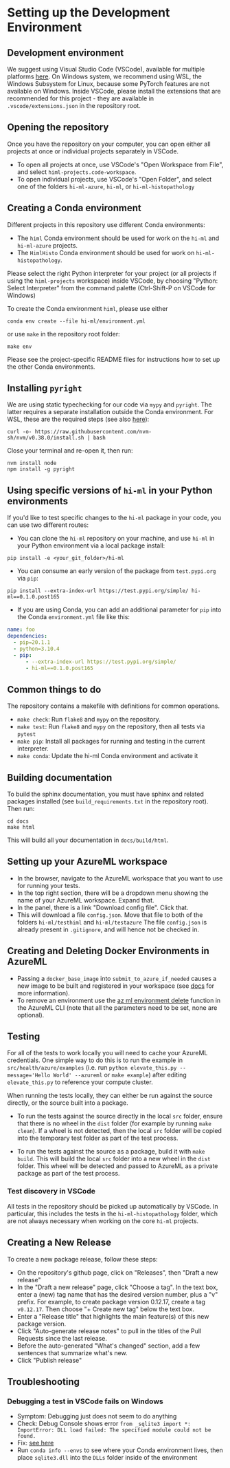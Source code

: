 # Setting up the Development Environment

## Development environment

We suggest using Visual Studio Code (VSCode), available for multiple platforms [here](https://code.visualstudio.com/).
On Windows system, we recommend using WSL, the Windows Subsystem for Linux, because some PyTorch features are not available on Windows.
Inside VSCode, please install the extensions that are recommended for this project - they are available in `.vscode/extensions.json` in the
repository root.

## Opening the repository

Once you have the repository on your computer, you can open either all projects
at once or individual projects separately in VSCode.

* To open all projects at once, use VSCode's "Open Workspace from File", and
  select `himl-projects.code-workspace`.
* To open individual projects, use VSCode's "Open Folder", and select one of the
  folders `hi-ml-azure`, `hi-ml`, or `hi-ml-histopathology`

## Creating a Conda environment

Different projects in this repository use different Conda environments:

* The `himl` Conda environment should be used for work on the `hi-ml` and `hi-ml-azure` projects.
* The `HimlHisto` Conda environment should be used for work on `hi-ml-histopathology`.

Please select the right Python interpreter for your project (or all projects if using the `himl-projects` workspace)
inside VSCode, by choosing "Python: Select Interpreter" from the command palette (Ctrl-Shift-P on VSCode for Windows)

To create the Conda environment `himl`, please use either

```shell script
conda env create --file hi-ml/environment.yml
```

or use `make` in the repository root folder:

```shell script
make env
```

Please see the project-specific README files for instructions how to set up the other Conda environments.

## Installing `pyright`

We are using static typechecking for our code via `mypy` and `pyright`. The latter requires a separate installation
outside the Conda environment. For WSL, these are the required steps (see also
[here](https://docs.microsoft.com/en-us/windows/dev-environment/javascript/nodejs-on-wsl)):

```shell
curl -o- https://raw.githubusercontent.com/nvm-sh/nvm/v0.38.0/install.sh | bash
```

Close your terminal and re-open it, then run:

```shell
nvm install node
npm install -g pyright
```

## Using specific versions of `hi-ml` in your Python environments

If you'd like to test specific changes to the `hi-ml` package in your code, you can use two different routes:

* You can clone the `hi-ml` repository on your machine, and use `hi-ml` in your Python environment via a local package
install:

```shell
pip install -e <your_git_folder>/hi-ml
```

* You can consume an early version of the package from `test.pypi.org` via `pip`:

```shell
pip install --extra-index-url https://test.pypi.org/simple/ hi-ml==0.1.0.post165
```

* If you are using Conda, you can add an additional parameter for `pip` into the Conda `environment.yml` file like this:

```yaml
name: foo
dependencies:
  - pip=20.1.1
  - python=3.10.4
  - pip:
      - --extra-index-url https://test.pypi.org/simple/
      - hi-ml==0.1.0.post165
```

## Common things to do

The repository contains a makefile with definitions for common operations.

* `make check`: Run `flake8` and `mypy` on the repository.
* `make test`: Run `flake8` and `mypy` on the repository, then all tests via `pytest`
* `make pip`: Install all packages for running and testing in the current interpreter.
* `make conda`: Update the hi-ml Conda environment and activate it

## Building documentation

To build the sphinx documentation, you must have sphinx and related packages installed
(see `build_requirements.txt` in the repository root). Then run:

```shell
cd docs
make html
```

This will build all your documentation in `docs/build/html`.

## Setting up your AzureML workspace

* In the browser, navigate to the AzureML workspace that you want to use for running your tests.
* In the top right section, there will be a dropdown menu showing the name of your AzureML workspace. Expand that.
* In the panel, there is a link "Download config file". Click that.
* This will download a file `config.json`. Move that file to both of the folders `hi-ml/testhiml` and `hi-ml/testazure`
  The file `config.json` is already present in `.gitignore`, and will hence not be checked in.

## Creating and Deleting Docker Environments in AzureML

* Passing a `docker_base_image` into `submit_to_azure_if_needed` causes a new image to be built and registered in your
workspace (see [docs](https://docs.microsoft.com/en-us/azure/machine-learning/how-to-use-environments) for more
information).
* To remove an environment use the [az ml environment delete](https://docs.microsoft.com/en-us/cli/azure/ml/environment?view=azure-cli-latest#az_ml_environment_delete)
function in the AzureML CLI (note that all the parameters need to be set, none are optional).

## Testing

For all of the tests to work locally you will need to cache your AzureML credentials. One simple way to do this is to
run the example in `src/health/azure/examples` (i.e. run `python elevate_this.py --message='Hello World' --azureml` or
`make example`) after editing `elevate_this.py` to reference your compute cluster.

When running the tests locally, they can either be run against the source directly, or the source built into a package.

* To run the tests against the source directly in the local `src` folder, ensure that there is no wheel in the `dist` folder (for example by running `make clean`). If a wheel is not detected, then the local `src` folder will be copied into the temporary test folder as part of the test process.

* To run the tests against the source as a package, build it with `make build`. This will build the local `src` folder into a new wheel in the `dist` folder. This wheel will be detected and passed to AzureML as a private package as part of the test process.

### Test discovery in VSCode

All tests in the repository should be picked up automatically by VSCode. In particular, this includes the tests in the `hi-ml-histopathology` folder, which
are not always necessary when working on the core `hi-ml` projects.

## Creating a New Release

To create a new package release, follow these steps:

* On the repository's github page, click on "Releases", then "Draft a new release"
* In the "Draft a new release" page, click "Choose a tag". In the text box, enter a (new) tag name that has
  the desired version number, plus a "v" prefix. For example, to create package version 0.12.17, create a
  tag `v0.12.17`. Then choose "+ Create new tag" below the text box.
* Enter a "Release title" that highlights the main feature(s) of this new package version.
* Click "Auto-generate  release notes" to pull in the titles of the Pull Requests since the last release.
* Before the auto-generated "What's changed" section, add a few sentences that summarize what's new.
* Click "Publish release"

## Troubleshooting

### Debugging a test in VSCode fails on Windows

* Symptom: Debugging just does not seem to do anything
* Check: Debug Console shows error `from _sqlite3 import *: ImportError: DLL load failed: The specified module could not be found.`
* Fix: [see here](https://stackoverflow.com/questions/54876404/unable-to-import-sqlite3-using-anaconda-python)
* Run `conda info --envs` to see where your Conda environment lives, then place `sqlite3.dll` into the `DLLs` folder inside of the environment
